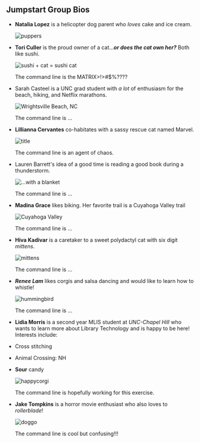 ## Jumpstart Group Bios

- **Natalia Lopez** is a helicopter dog parent who *loves* cake and ice cream.

   ![puppers](https://encrypted-tbn0.gstatic.com/images?q=tbn%3AANd9GcQq4YXHU5CzMxbh3ZV4tyNJ2UqcD5wxmObunw&usqp=CAU)

- **Tori Culler** is the proud owner of a cat...***or does the cat own her?*** Both like sushi. 

  ![sushi + cat = sushi cat](https://external-content.duckduckgo.com/iu/?u=https%3A%2F%2Fwww.designboom.com%2Fwp-content%2Fuploads%2F2014%2F06%2Fsushi-cats-tange-nakimushi-peanuts-designboom-500.jpg&f=1&nofb=1)
  
  The command line is the MATRIX>!>#$%????

- Sarah Casteel is a UNC grad student with *a lot* of enthusiasm for the beach, hiking, and Netflix marathons.

  ![Wrightsville Beach, NC](https://assets.simpleviewinc.com/simpleview/image/upload/c_fill,h_600,q_75,w_1600/v1/clients/wilmingtonnc/7ac9e77c_33fa_48e1_9280_a9f3eb042334_92045711-71e4-4791-b3d2-659836bb8b1d.jpg)
  
  The command line is ...

- **Lillianna Cervantes** co-habitates with a sassy rescue cat named Marvel. 

  ![title](https://www.google.com/url?sa=i&url=https%3A%2F%2Fpet-net.net%2Fsan-diego-tortoiseshell-cat-adoption%2F&psig=AOvVaw0yYoPIPGL_oa1tYHNNF5cc&ust=1596571269978000&source=images&cd=vfe&ved=0CAIQjRxqFwoTCOi-hNDp_-oCFQAAAAAdAAAAABAp)
  
  
  The command line is an agent of chaos.
  
- Lauren Barrett's idea of a good time is reading a good book during a thunderstorm.

  ![...with a blanket](https://engage.brctv.com/sites/default/files/styles/blog_large/public/blog/2019-10/Kids%20reading%20during%20power%20outage.jpg?itok=unEQbETl)
  
  The command line is ...
  
- **Madina Grace** likes biking. Her favorite trail is a Cuyahoga Valley trail

  ![Cuyahoga Valley](https://rootsrated.com/stories/insider-s-guide-to-cuyahoga-valley-national-park)
  
  The command line is ...
  
- **Hiva Kadivar** is a caretaker to a sweet polydactyl cat with six digit *mittens*.

  ![mittens](https://upload.wikimedia.org/wikipedia/en/2/2e/PolydactylMittens.JPG)
  
  The command line is ...
  
- ***Renee Lam*** likes corgis and salsa dancing and would like to learn how to whistle!

  ![hummingbird](https://nas-national-prod.s3.amazonaws.com/styles/hero_image/s3/Hummingbird_Hero_Roger_Levien.jpeg?itok=n4VrJTS-)
  
  The command line is ...
  
- **Lidia Morris** is a second year MLIS student at *UNC-Chapel Hill* who wants to learn more about Library Technology and is happy to be here!
Interests include:
- Cross stitching
- Animal Crossing: NH
- **Sour** candy

  ![happycorgi](https://i.pinimg.com/originals/c9/b7/d9/c9b7d945c01a0d817baa4d307e561cba.jpg)
  
  The command line is hopefully working for this exercise.
  
- **Jake Tompkins** is a horror movie enthusiast who also loves to *rollerblade*!

  ![doggo](https://i.pinimg.com/originals/37/5d/ed/375ded3ce5414802d2d534286a971362.jpg)
  
  The command line is cool but confusing!!!
  

